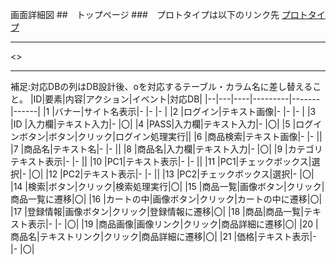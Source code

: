 画面詳細図
##　トップページ
###　プロトタイプは以下のリンク先
[プロトタイプ](https://www.figma.com/file/ZBReba9UB4XT2DDuA352MB/文房具サイト?node-id=0%3A1)

*****
<>
*****

補足:対応DBの列はDB設計後、oを対応するテーブル・カラム名に差し替えること。
|ID|要素|内容|アクション|イベント|対応DB|
|--|---|----|---------|-------|------|
|1  |バナー|サイト名表示|-  |-   |-     |
|2  |ログイン|テキスト画像|- |-  |-     |
|3  |ID  |入力欄|テキスト入力|-  |〇|
|4  |PASS|入力欄|テキスト入力|-  |〇|
|5  |ログインボタン|ボタン|クリック|ログイン処理実行||
|6  |商品検索|テキスト画像|-    |-     ||
|7  |商品名|テキスト名|-    |-       ||
|8  |商品名|入力欄|テキスト入力|-   |〇|
|9  |カテゴリテキスト表示|-    |-     ||
|10 |PC1|テキスト表示|-    |-     ||
|11 |PC1|チェックボックス|選択|-   |〇|
|12 |PC2|テキスト表示|-    |-     ||
|13 |PC2|チェックボックス|選択|-   |〇|
|14 |検索|ボタン|クリック|検索処理実行|〇|
|15 |商品一覧|画像ボタン|クリック|商品一覧に遷移|〇|
|16 |カートの中|画像ボタン|クリック|カートの中に遷移|〇|
|17 |登録情報|画像ボタン|クリック|登録情報に遷移|〇|
|18 |商品|商品一覧|テキスト表示|-     |-     |〇|
|19 |商品画像|画像リンク|クリック|商品詳細に遷移|〇|
|20 |商品名|テキストリンク|クリック|商品詳細に遷移|〇|
|21 |価格|テキスト表示|-    |-     |〇|


